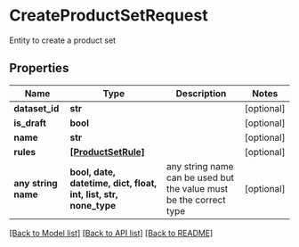 # CreateProductSetRequest

Entity to create a product set

## Properties
Name | Type | Description | Notes
------------ | ------------- | ------------- | -------------
**dataset_id** | **str** |  | [optional] 
**is_draft** | **bool** |  | [optional] 
**name** | **str** |  | [optional] 
**rules** | [**[ProductSetRule]**](ProductSetRule.md) |  | [optional] 
**any string name** | **bool, date, datetime, dict, float, int, list, str, none_type** | any string name can be used but the value must be the correct type | [optional]

[[Back to Model list]](../README.md#documentation-for-models) [[Back to API list]](../README.md#documentation-for-api-endpoints) [[Back to README]](../README.md)


